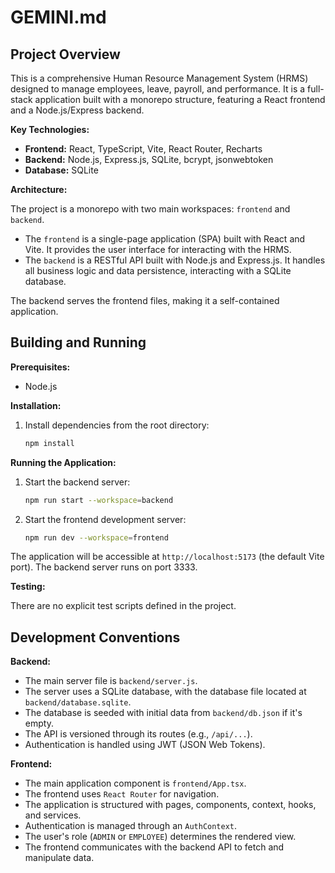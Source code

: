 # GEMINI.md

## Project Overview

This is a comprehensive Human Resource Management System (HRMS) designed to manage employees, leave, payroll, and performance. It is a full-stack application built with a monorepo structure, featuring a React frontend and a Node.js/Express backend.

**Key Technologies:**

*   **Frontend:** React, TypeScript, Vite, React Router, Recharts
*   **Backend:** Node.js, Express.js, SQLite, bcrypt, jsonwebtoken
*   **Database:** SQLite

**Architecture:**

The project is a monorepo with two main workspaces: `frontend` and `backend`.

*   The `frontend` is a single-page application (SPA) built with React and Vite. It provides the user interface for interacting with the HRMS.
*   The `backend` is a RESTful API built with Node.js and Express.js. It handles all business logic and data persistence, interacting with a SQLite database.

The backend serves the frontend files, making it a self-contained application.

## Building and Running

**Prerequisites:**

*   Node.js

**Installation:**

1.  Install dependencies from the root directory:
    ```bash
    npm install
    ```

**Running the Application:**

1.  Start the backend server:
    ```bash
    npm run start --workspace=backend
    ```
2.  Start the frontend development server:
    ```bash
    npm run dev --workspace=frontend
    ```

The application will be accessible at `http://localhost:5173` (the default Vite port). The backend server runs on port 3333.

**Testing:**

There are no explicit test scripts defined in the project.

## Development Conventions

**Backend:**

*   The main server file is `backend/server.js`.
*   The server uses a SQLite database, with the database file located at `backend/database.sqlite`.
*   The database is seeded with initial data from `backend/db.json` if it's empty.
*   The API is versioned through its routes (e.g., `/api/...`).
*   Authentication is handled using JWT (JSON Web Tokens).

**Frontend:**

*   The main application component is `frontend/App.tsx`.
*   The frontend uses `React Router` for navigation.
*   The application is structured with pages, components, context, hooks, and services.
*   Authentication is managed through an `AuthContext`.
*   The user's role (`ADMIN` or `EMPLOYEE`) determines the rendered view.
*   The frontend communicates with the backend API to fetch and manipulate data.
